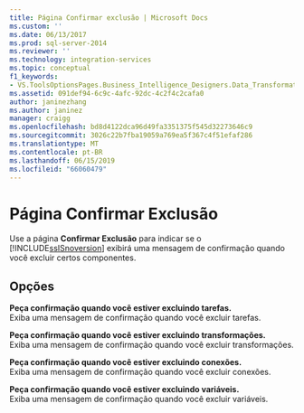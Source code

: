 ```yaml
---
title: Página Confirmar exclusão | Microsoft Docs
ms.custom: ''
ms.date: 06/13/2017
ms.prod: sql-server-2014
ms.reviewer: ''
ms.technology: integration-services
ms.topic: conceptual
f1_keywords:
- VS.ToolsOptionsPages.Business_Intelligence_Designers.Data_Transformation_Designers.Comfirm_Delete
ms.assetid: 091def94-6c9c-4afc-92dc-4c2f4c2cafa0
author: janinezhang
ms.author: janinez
manager: craigg
ms.openlocfilehash: bd8d4122dca96d49fa3351375f545d32273646c9
ms.sourcegitcommit: 3026c22b7fba19059a769ea5f367c4f51efaf286
ms.translationtype: MT
ms.contentlocale: pt-BR
ms.lasthandoff: 06/15/2019
ms.locfileid: "66060479"
---
```

# <a name="confirm-delete-page"></a>Página Confirmar Exclusão
  Use a página **Confirmar Exclusão** para indicar se o [!INCLUDE[ssISnoversion](../includes/ssisnoversion-md.md)] exibirá uma mensagem de confirmação quando você excluir certos componentes.  
  
## <a name="options"></a>Opções  
 **Peça confirmação quando você estiver excluindo tarefas.**  
 Exiba uma mensagem de confirmação quando você excluir tarefas.  
  
 **Peça confirmação quando você estiver excluindo transformações.**  
 Exiba uma mensagem de confirmação quando você excluir transformações.  
  
 **Peça confirmação quando você estiver excluindo conexões.**  
 Exiba uma mensagem de confirmação quando você excluir conexões.  
  
 **Peça confirmação quando você estiver excluindo variáveis.**  
 Exiba uma mensagem de confirmação quando você excluir variáveis.  
  
  
